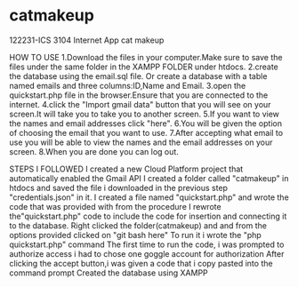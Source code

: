 # catmakeup
122231-ICS 3104 Internet App cat makeup

HOW TO USE
1.Download the files in your computer.Make sure to save the files under the same folder in the XAMPP FOLDER under htdocs.
2.create the database using the email.sql file. Or create a database with a table named emails and three columns:ID,Name and Email.
3.open the quickstart.php file in the browser.Ensure that you are connected to the internet. 
4.click the "Import gmail data" button that you will see on your screen.It will take you to take you to another screen.
5.If you want to view the names and email addresses click "here".
6.You will be given the option of choosing the email that you want to use.
7.After accepting what email to use you will be able to view the names and the email addresses on your screen.
8.When you are done you can log out.


STEPS I FOLLOWED
I created a new Cloud Platform project that automatically enabled the Gmail API
I created a folder called "catmakeup" in htdocs and saved the file i downloaded in the previous step "credentials.json" in it.
I created a file named "quickstart.php" and wrote the code that was provided with from the procedure 
I rewrote the"quickstart.php" code to include the code for insertion and connecting it to the database.
Right clicked the folder(catmakeup) and and from the options provided clicked on "git bash here"
To run it i wrote the "php quickstart.php" command
The first time to run the code, i was prompted to authorize access
i had to chose one goggle account for authorization
After clicking the accept button,i was given a code that i copy pasted into the command prompt
Created the database using XAMPP
